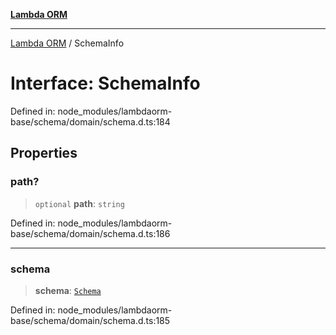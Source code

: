 [**Lambda ORM**](../README.md)

***

[Lambda ORM](../README.md) / SchemaInfo

# Interface: SchemaInfo

Defined in: node\_modules/lambdaorm-base/schema/domain/schema.d.ts:184

## Properties

### path?

> `optional` **path**: `string`

Defined in: node\_modules/lambdaorm-base/schema/domain/schema.d.ts:186

***

### schema

> **schema**: [`Schema`](Schema.md)

Defined in: node\_modules/lambdaorm-base/schema/domain/schema.d.ts:185
